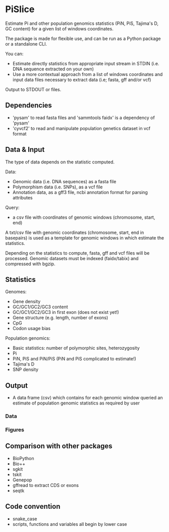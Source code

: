 # PiSlice

Estimate Pi and other population genomics statistics (PiN, PiS, Tajima's D, GC content) for a given list of windows coordinates.

The package is made for flexible use, and can be run as a Python package or a standalone CLI.

You can:
* Estimate directly statistics from appropriate input stream in STDIN (i.e. DNA sequence extracted on your own)
* Use a more contextual approach from a list of windows coordinates and input data files necessary to extract data (i.e; fasta, gff and/or vcf)


Output to STDOUT or files.


## Dependencies

* 'pysam' to read fasta files and 'sammtools faidx' is a dependency of 'pysam'
* 'cyvcf2' to read and manipulate population genetics dataset in vcf format

## Data & Input

The type of data depends on the statistic computed.

Data:
* Genomic data (i.e. DNA sequences) as a fasta file
* Polymorphism data (i.e. SNPs), as a vcf file
* Annotation data, as a gff3 file, ncbi annotation format for parsing attributes

Query:
* a csv file with coordinates of genomic windows (chromosome, start, end)

A txt/csv file with genomic coordinates (chromosome, start, end in basepairs) is used as a template for genomic windows in which estimate the statistics.

Depending on the statistics to compute, fasta, gff and vcf files will be processed.
Genomic datasets must be indexed (faidx/tabix) and compressed with bgzip.

## Statistics

Genomes:
* Gene density
* GC/GC1/GC2/GC3 content
* GC/GC1/GC2/GC3 in first exon (does not exist yet!)
* Gene structure (e.g. length, number of exons)
* CpG
* Codon usage bias

Population genomics:
* Basic statistics: number of polymorphic sites, heterozygosity
* Pi
* PiN, PiS and PiN/PiS (PiN and PiS complicated to estimate!)
* Tajima's D
* SNP density

## Output

* A data frame (csv) which contains for each genomic window queried an estimate of population genomic statistics as required by user

### Data

### Figures

## Comparison with other packages

* BioPython
* Bio++
* sgkit
* tskit
* Genepop
* gffread to extract CDS or exons
* seqtk

## Code convention

* snake_case
* scripts, functions and variables all begin by lower case
